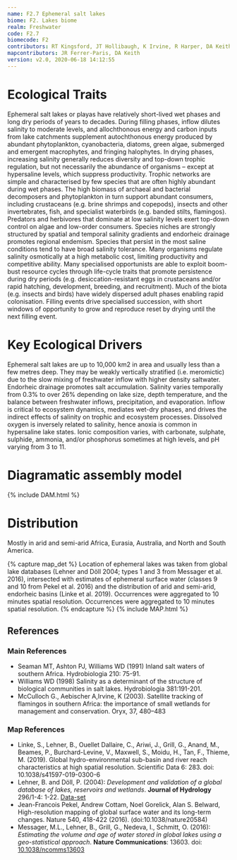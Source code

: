 ```yaml
---
name: F2.7 Ephemeral salt lakes
biome: F2. Lakes biome
realm: Freshwater
code: F2.7
biomecode: F2
contributors: RT Kingsford, JT Hollibaugh, K Irvine, R Harper, DA Keith
mapcontributors: JR Ferrer-Paris, DA Keith
version: v2.0, 2020-06-18 14:12:55
---
```

# Ecological Traits
 
Ephemeral salt lakes or playas have relatively short-lived wet phases and long dry periods of years to decades. During filling phases, inflow dilutes salinity to moderate levels, and allochthonous energy and carbon inputs from lake catchments supplement autochthonous energy produced by abundant phytoplankton, cyanobacteria, diatoms, green algae, submerged and emergent macrophytes, and fringing halophytes. In drying phases, increasing salinity generally reduces diversity and top-down trophic regulation, but not necessarily the abundance of organisms – except at hypersaline levels, which suppress productivity. Trophic networks are simple and characterised by few species that are often highly abundant during wet phases. The high biomass of archaeal and bacterial decomposers and phytoplankton in turn support abundant consumers, including crustaceans (e.g. brine shrimps and copepods), insects and other invertebrates, fish, and specialist waterbirds (e.g. banded stilts, flamingos). Predators and herbivores that dominate at low salinity levels exert top-down control on algae and low-order consumers. Species niches are strongly structured by spatial and temporal salinity gradients and endorheic drainage promotes regional endemism. Species that persist in the most saline conditions tend to have broad salinity tolerance. Many organisms regulate salinity osmotically at a high metabolic cost, limiting productivity and competitive ability. Many specialised opportunists are able to exploit boom-bust resource cycles through life-cycle traits that promote persistence during dry periods (e.g. desiccation-resistant eggs in crustaceans and/or rapid hatching, development, breeding, and recruitment). Much of the biota (e.g. insects and birds) have widely dispersed adult phases enabling rapid colonisation. Filling events drive specialised succession, with short windows of opportunity to grow and reproduce reset by drying until the next filling event.
 
# Key Ecological Drivers
 
Ephemeral salt lakes are up to 10,000 km2 in area and usually less than a few metres deep. They may be weakly vertically stratified (i.e. meromictic) due to the slow mixing of freshwater inflow with higher density saltwater. Endorheic drainage promotes salt accumulation. Salinity varies temporally from 0.3% to over 26% depending on lake size, depth temperature, and the balance between freshwater inflows, precipitation, and evaporation. Inflow is critical to ecosystem dynamics, mediates wet-dry phases, and drives the indirect effects of salinity on trophic and ecosystem processes. Dissolved oxygen is inversely related to salinity, hence anoxia is common in hypersaline lake states. Ionic composition varies, with carbonate, sulphate, sulphide, ammonia, and/or phosphorus sometimes at high levels, and pH varying from 3 to 11.
 
# Diagramatic assembly model
 
{% include DAM.html %}
 
# Distribution
 
Mostly in arid and semi-arid Africa, Eurasia, Australia, and North and South America.

{% capture map_det %}
Location of ephemeral lakes was taken from global lake databases (Lehner and Döll 2004; types 1 and 3 from Messager et al. 2016), intersected with estimates of ephemeral surface water (classes 9 and 10 from Pekel et al. 2016) and the distribution of arid and semi-arid, endorheic basins (Linke et al. 2019). Occurrences were aggregated to 10 minutes spatial resolution. Occurrences were aggregated to 10 minutes spatial resolution.
{% endcapture %}
{% include MAP.html %}

## References
### Main References
* Seaman MT, Ashton PJ, Williams WD (1991) Inland salt waters of southern Africa. Hydrobiologia 210: 75-91.
* Williams WD (1998) Salinity as a determinant of the structure of biological communities in salt lakes. Hydrobiologia 381:191-201.
* McCulloch G., Aebischer A,Irvine, K (2003). Satellite tracking of flamingos in southern Africa: the importance of small wetlands for management and conservation. Oryx, 37, 480–483
### Map References
* Linke, S., Lehner, B., Ouellet Dallaire, C., Ariwi, J., Grill, G., Anand, M., Beames, P., Burchard-Levine, V., Maxwell, S., Moidu, H., Tan, F., Thieme, M. (2019). Global hydro-environmental sub-basin and river reach characteristics at high spatial resolution. Scientific Data 6: 283. doi: 10.1038/s41597-019-0300-6
* Lehner, B. and Döll, P. (2004): *Development and validation of a global database of lakes, reservoirs and wetlands*. **Journal of Hydrology** 296/1-4: 1-22. [Data-set](https://www.worldwildlife.org/pages/global-lakes-and-wetlands-database)
* Jean-Francois Pekel, Andrew Cottam, Noel Gorelick, Alan S. Belward, High-resolution mapping of global surface water and its long-term changes. Nature 540, 418-422 (2016). (doi:10.1038/nature20584)
* Messager, M.L., Lehner, B., Grill, G., Nedeva, I., Schmitt, O. (2016): *Estimating the volume and age of water stored in global lakes using a geo-statistical approach*. **Nature Communications**: 13603. doi: [10.1038/ncomms13603](http://doi.org/10.1038/ncomms13603)

